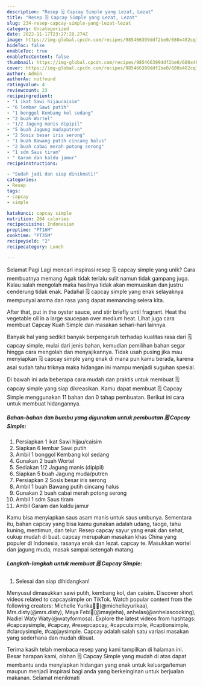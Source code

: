 ```yaml
---
description: "Resep 🗒 Capcay Simple yang Lezat, Lezat"
title: "Resep 🗒 Capcay Simple yang Lezat, Lezat"
slug: 234-resep-capcay-simple-yang-lezat-lezat
category: Uncategorized
date: 2022-11-17T23:27:28.274Z
image: https://img-global.cpcdn.com/recipes/985466399ddf2be0/680x482cq70/capcay-simple-foto-resep-utama.jpg
hideToc: false
enableToc: true
enableTocContent: false
thumbnail: https://img-global.cpcdn.com/recipes/985466399ddf2be0/680x482cq70/capcay-simple-foto-resep-utama.jpg
cover: https://img-global.cpcdn.com/recipes/985466399ddf2be0/680x482cq70/capcay-simple-foto-resep-utama.jpg
author: Admin
authorAv: notfound
ratingvalue: 4
reviewcount: 23
recipeingredient:
- "1 ikat Sawi hijaucaisim"
- "6 lembar Sawi putih"
- "1 bonggol Kembang kol sedang"
- "2 buah Wortel"
- "1/2 Jagung manis dipipil"
- "5 buah Jagung mudaputren"
- "2 Sosis besar iris serong"
- "1 buah Bawang putih cincang halus"
- "2 buah cabai merah potong serong"
- "1 sdm Saus tiram"
- " Garam dan kaldu jamur"
recipeinstructions:

- "Sudah jadi dan siap dinikmati!"
categories:
- Resep
tags:
- capcay
- simple

katakunci: capcay simple 
nutrition: 264 calories
recipecuisine: Indonesian
preptime: "PT16M"
cooktime: "PT35M"
recipeyield: "2"
recipecategory: Lunch

---
```



Selamat Pagi Lagi mencari inspirasi resep 🗒 capcay simple yang unik? Cara membuatnya memang Agak tidak terlalu sulit namun tidak gampang juga. Kalau salah mengolah maka hasilnya tidak akan memuaskan dan justru cenderung tidak enak. Padahal 🗒 capcay simple yang enak selayaknya mempunyai aroma dan rasa yang dapat memancing selera kita.


After that, put in the oyster sauce, and stir briefly until fragrant. Heat the vegetable oil in a large saucepan over medium heat. Lihat juga cara membuat Capcay Kuah Simple dan masakan sehari-hari lainnya.

Banyak hal yang sedikit banyak berpengaruh terhadap kualitas rasa dari 🗒 capcay simple, mulai dari jenis bahan, kemudian pemilihan bahan segar hingga cara mengolah dan menyajikannya. Tidak usah pusing jika mau menyiapkan 🗒 capcay simple yang enak di mana pun kamu berada, karena asal sudah tahu triknya maka hidangan ini mampu menjadi suguhan spesial.


Di bawah ini ada beberapa cara mudah dan praktis untuk membuat 🗒 capcay simple yang siap dikreasikan. Kamu dapat membuat 🗒 Capcay Simple menggunakan 11 bahan dan 0 tahap pembuatan. Berikut ini cara untuk membuat hidangannya.

<!--inarticleads1-->

##### Bahan-bahan dan bumbu yang digunakan untuk pembuatan 🗒 Capcay Simple:

1. Persiapkan 1 ikat Sawi hijau/caisim
1. Siapkan 6 lembar Sawi putih
1. Ambil 1 bonggol Kembang kol sedang
1. Gunakan 2 buah Wortel
1. Sediakan 1/2 Jagung manis (dipipil)
1. Siapkan 5 buah Jagung muda/putren
1. Persiapkan 2 Sosis besar iris serong
1. Ambil 1 buah Bawang putih cincang halus
1. Gunakan 2 buah cabai merah potong serong
1. Ambil 1 sdm Saus tiram
1. Ambil  Garam dan kaldu jamur


Kamu bisa menyiapkan saus asam manis untuk saus umbunya. Sementara itu, bahan capcay yang bisa kamu gunakan adalah udang, taoge, tahu kuning, mentimun, dan telur. Resep capcay sayur yang enak dan sehat, cukup mudah di buat. capcay merupakan masakan khas China yang populer di Indonesia, rasanya enak dan lezat. capcay te. Masukkan wortel dan jagung muda, masak sampai setengah matang. 

<!--inarticleads2-->

##### Langkah-langkah untuk membuat 🗒 Capcay Simple:


1. Selesai dan siap dihidangkan!

Menyusul dimasukkan sawi putih, kembang kol, dan caisim. Discover short videos related to capcaysimple on TikTok. Watch popular content from the following creators: Michelle Yurika🐣🍭(@michelleyurikaa), Mrs.disty(@mrs.disty), Maya Febi💎(@mayjeha), anhelas(@anhelascooking), Nadiel Waty Waty(@watyformosa). Explore the latest videos from hashtags: #capcaysimple, #capcay, #resepcapcay, #capcutsimple, #captionsimple, #claroysimple, #capjaysimple. Capcay adalah salah satu variasi masakan yang sederhana dan mudah dibuat. 

Terima kasih telah membaca resep yang kami tampilkan di halaman ini. Besar harapan kami, olahan 🗒 Capcay Simple yang mudah di atas dapat membantu anda menyiapkan hidangan yang enak untuk keluarga/teman maupun menjadi inspirasi bagi anda yang berkeinginan untuk berjualan makanan. Selamat menikmati
